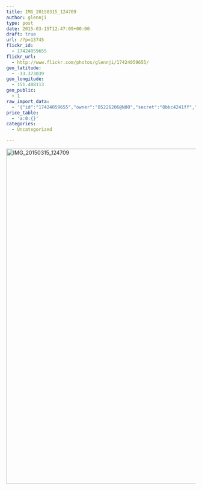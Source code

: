 ```yaml
---
title: IMG_20150315_124709
author: glennji
type: post
date: 2015-03-15T12:47:09+00:00
draft: true
url: /?p=13745
flickr_id:
  - 17424059655
flickr_url:
  - http://www.flickr.com/photos/glennji/17424059655/
geo_latitude:
  - -33.373039
geo_longitude:
  - 151.488113
geo_public:
  - 1
raw_import_data:
  - '{"id":"17424059655","owner":"85226206@N00","secret":"8bbc4241ff","server":"8696","farm":9,"title":"IMG_20150315_124709","ispublic":0,"isfriend":0,"isfamily":0,"description":{"_content":""},"dateupload":"1431089209","lastupdate":"1431089217","datetaken":"2015-03-15 12:47:09","datetakengranularity":"0","datetakenunknown":"0","ownername":"glennji","tags":"","machine_tags":"","originalsecret":"21ca1870b0","originalformat":"jpg","latitude":"-33.373039","longitude":"151.488113","accuracy":"16","context":0,"place_id":"kqf7_PVTWryAwgzc2w","woeid":"28645358","geo_is_family":0,"geo_is_friend":0,"geo_is_contact":0,"geo_is_public":0,"media":"photo","media_status":"ready","url_o":"https://farm9.staticflickr.com/8696/17424059655_21ca1870b0_o.jpg","height_o":"4208","width_o":"3120"}'
price_table:
  - 'a:0:{}'
categories:
  - Uncategorized

---
```

<p class="flickr-image">
  <a href="http://www.flickr.com/photos/glennji/17424059655/" class="flickr-link"><img src="/wp-content/uploads/2015/03/17424059655_21ca1870b0_o-759x1024.jpg" width="660" height="890" alt="IMG_20150315_124709" class="keyring-img" /></a>
</p>
